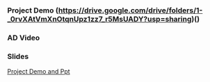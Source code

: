 ### Project Demo (https://drive.google.com/drive/folders/1-_0rvXAtVmXnOtqnUpz1zz7_r5MsUADY?usp=sharing)()
### AD Video
### Slides


[Project Demo and Ppt](https://drive.google.com/drive/folders/1-_0rvXAtVmXnOtqnUpz1zz7_r5MsUADY?usp=sharing)

